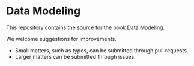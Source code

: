 # Data Modeling

This repository contains the source for the book [Data Modeling](https://dcl-model.stanford.edu/).

We welcome suggestions for improvements.

* Small matters, such as typos, can be submitted through pull requests.
* Larger matters can be submitted through issues.
